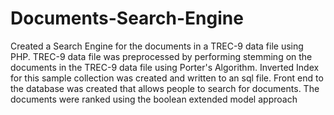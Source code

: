 Documents-Search-Engine
=======================

Created a Search Engine for the documents in a TREC-9 data file using PHP. TREC-9 data file was preprocessed by performing stemming on the documents in the TREC-9 data file using Porter's Algorithm. Inverted Index for this sample collection was created and written to an sql file. Front end to the database was created that allows people to search for documents. The documents were ranked using the boolean extended model approach
